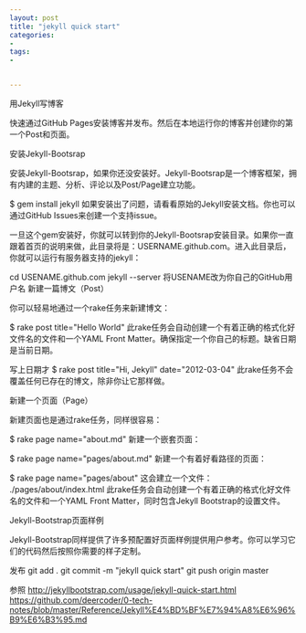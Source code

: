 ```yaml
---
layout: post
title: "jekyll quick start"
categories:
- 
tags:
- 


---
```




用Jekyll写博客

快速通过GitHub Pages安装博客并发布。然后在本地运行你的博客并创建你的第一个Post和页面。

安装Jekyll-Bootsrap

安装Jekyll-Bootsrap，如果你还没安装好。Jekyll-Bootsrap是一个博客框架，拥有内建的主题、分析、评论以及Post/Page建立功能。

$ gem install jekyll
如果安装出了问题，请看看原始的Jekyll安装文档。你也可以通过GitHub Issues来创建一个支持issue。

一旦这个gem安装好，你就可以转到你的Jekyll-Bootsrap安装目录。如果你一直跟着首页的说明来做，此目录将是：USERNAME.github.com。进入此目录后，你就可以运行有服务器支持的jekyll：

cd USENAME.github.com
jekyll --server
将USENAME改为你自己的GitHub用户名
新建一篇博文（Post）

你可以轻易地通过一个rake任务来新建博文：

$ rake post title="Hello World"
此rake任务会自动创建一个有着正确的格式化好文件名的文件和一个YAML Front Matter。确保指定一个你自己的标题。缺省日期是当前日期。

写上日期才
$ rake post title="Hi, Jekyll" date="2012-03-04"
此rake任务不会覆盖任何已存在的博文，除非你让它那样做。

新建一个页面（Page）

新建页面也是通过rake任务，同样很容易：

$ rake page name="about.md"
新建一个嵌套页面：

$ rake page name="pages/about.md"
新建一个有着好看路径的页面：

$ rake page name="pages/about"
这会建立一个文件： ./pages/about/index.html
此rake任务会自动创建一个有着正确的格式化好文件名的文件和一个YAML Front Matter，同时包含Jekyll Bootstrap的设置文件。

Jekyll-Bootstrap页面样例

Jekyll-Bootstrap同样提供了许多预配置好页面样例提供用户参考。你可以学习它们的代码然后按照你需要的样子定制。

发布
git add .
git commit -m "jekyll quick start"
git push origin master

参照
http://jekyllbootstrap.com/usage/jekyll-quick-start.html
https://github.com/deercoder/0-tech-notes/blob/master/Reference/Jekyll%E4%BD%BF%E7%94%A8%E6%96%B9%E6%B3%95.md

